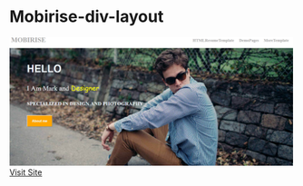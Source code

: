 # Mobirise-div-layout

<img src="screenshot/second.PNG" width="500px"/>
<a href="https://xeone-design.netlify.com/" target="_blank">Visit Site</a>
